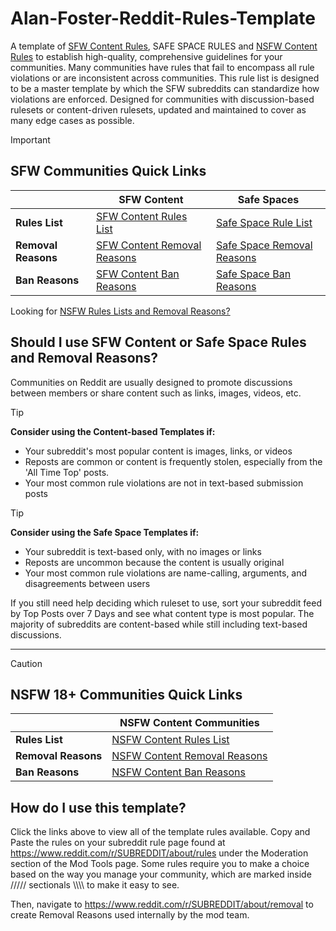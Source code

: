 # Alan-Foster-Reddit-Rules-Template
A template of [SFW Content Rules](https://github.com/Alan-Foster/Alan-Foster-Reddit-Rules-Template?tab=readme-ov-file#sfw-communities-quick-links), SAFE SPACE RULES and [NSFW Content Rules](https://github.com/Alan-Foster/Alan-Foster-Reddit-Rules-Template?tab=readme-ov-file#nsfw-18-communities-quick-links) to establish high-quality, comprehensive guidelines for your communities. Many communities have rules that fail to encompass all rule violations or are inconsistent across communities. This rule list is designed to be a master template by which the SFW subreddits can standardize how violations are enforced. Designed for communities with discussion-based rulesets or content-driven rulesets, updated and maintained to cover as many edge cases as possible. 

> [!IMPORTANT]
> ## SFW Communities Quick Links
> |                     | SFW Content | Safe Spaces |
> |---------------------|-------------|-------------|
> | **Rules List**      | [SFW Content Rules List](https://github.com/Alan-Foster/Alan-Foster-Reddit-Rules-Template/blob/main/SFW-Content-Rules-List) | [Safe Space Rule List](https://github.com/Alan-Foster/Alan-Foster-Reddit-Rules-Template/blob/main/Safe-Space-Rule-List) |
> | **Removal Reasons** | [SFW Content Removal Reasons](https://github.com/Alan-Foster/Alan-Foster-Reddit-Rules-Template/blob/main/SFW-Content-Removal-Reasons) | [Safe Space Removal Reasons](https://github.com/Alan-Foster/Alan-Foster-Reddit-Rules-Template/blob/main/Safe-Space-Removal-Reasons) |
> | **Ban Reasons**     | [SFW Content Ban Reasons](https://github.com/Alan-Foster/Alan-Foster-Reddit-Rules-Template/blob/main/SFW-Content-Ban-Reasons) | [Safe Space Ban Reasons](https://github.com/Alan-Foster/Alan-Foster-Reddit-Rules-Template/blob/main/Safe-Space-Ban-Reasons) |


Looking for [NSFW Rules Lists and Removal Reasons?](https://github.com/Alan-Foster/Alan-Foster-Reddit-Rules-Template?tab=readme-ov-file#nsfw-18-communities-quick-links)



## Should I use SFW Content or Safe Space Rules and Removal Reasons?
Communities on Reddit are usually designed to promote discussions between members or share content such as links, images, videos, etc.

> [!TIP]
> **Consider using the Content-based Templates if:**
- Your subreddit's most popular content is images, links, or videos
- Reposts are common or content is frequently stolen, especially from the 'All Time Top' posts.
- Your most common rule violations are not in text-based submission posts



> [!TIP]
> **Consider using the Safe Space Templates if:**
- Your subreddit is text-based only, with no images or links
- Reposts are uncommon because the content is usually original
- Your most common rule violations are name-calling, arguments, and disagreements between users


If you still need help deciding which ruleset to use, sort your subreddit feed by Top Posts over 7 Days and see what content type is most popular.
The majority of subreddits are content-based while still including text-based discussions.

- - -

> [!CAUTION]
> ## NSFW 18+ Communities Quick Links
> |                     | NSFW Content Communities |
> |---------------------|--------------------------|
> | **Rules List**      | [NSFW Content Rules List](https://github.com/Alan-Foster/Alan-Foster-Reddit-Rules-Template/blob/main/NSFW-Content-Rules-List)           |
> | **Removal Reasons** | [NSFW Content Removal Reasons](https://github.com/Alan-Foster/Alan-Foster-Reddit-Rules-Template/blob/main/NSFW-Content-Removal-Reasons) |
> | **Ban Reasons**     | [NSFW Content Ban Reasons](https://github.com/Alan-Foster/Alan-Foster-Reddit-Rules-Template/blob/main/NSFW-Content-Ban-Reasons)         |



## How do I use this template?
Click the links above to view all of the template rules available. Copy and Paste the rules on your subreddit rule page found at https://www.reddit.com/r/SUBREDDIT/about/rules under the Moderation section of the Mod Tools page. Some rules require you to make a choice based on the way you manage your community, which are marked inside ///// sectionals \\\\\\\ to make it easy to see.

Then, navigate to https://www.reddit.com/r/SUBREDDIT/about/removal to create Removal Reasons used internally by the mod team.

